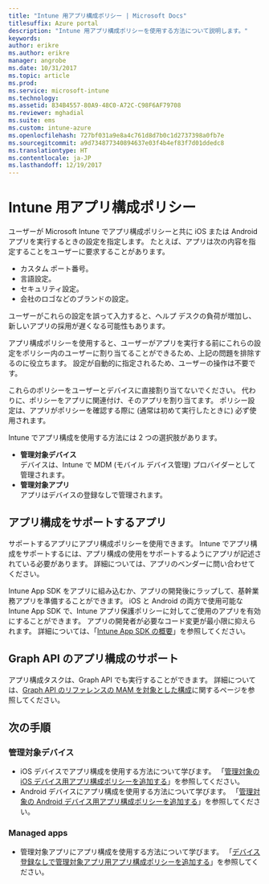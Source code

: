 ```yaml
---
title: "Intune 用アプリ構成ポリシー | Microsoft Docs"
titlesuffix: Azure portal
description: "Intune 用アプリ構成ポリシーを使用する方法について説明します。"
keywords: 
author: erikre
ms.author: erikre
manager: angrobe
ms.date: 10/31/2017
ms.topic: article
ms.prod: 
ms.service: microsoft-intune
ms.technology: 
ms.assetid: 834B4557-80A9-48C0-A72C-C98F6AF79708
ms.reviewer: mghadial
ms.suite: ems
ms.custom: intune-azure
ms.openlocfilehash: 727bf031a9e8a4c761d8d7b0c1d2737398a0fb7e
ms.sourcegitcommit: a9d734877340894637e03f4b4ef83f7d01ddedc8
ms.translationtype: HT
ms.contentlocale: ja-JP
ms.lasthandoff: 12/19/2017
---
```

# <a name="app-configuration-policies-for-intune"></a>Intune 用アプリ構成ポリシー

ユーザーが Microsoft Intune でアプリ構成ポリシーと共に iOS または Android アプリを実行するときの設定を指定します。 たとえば、アプリは次の内容を指定することをユーザーに要求することがあります。

- カスタム ポート番号。
- 言語設定。
- セキュリティ設定。
- 会社のロゴなどのブランドの設定。

ユーザーがこれらの設定を誤って入力すると、ヘルプ デスクの負荷が増加し、新しいアプリの採用が遅くなる可能性もあります。

アプリ構成ポリシーを使用すると、ユーザーがアプリを実行する前にこれらの設定をポリシー内のユーザーに割り当てることができるため、上記の問題を排除するのに役立ちます。 設定が自動的に指定されるため、ユーザーの操作は不要です。

これらのポリシーをユーザーとデバイスに直接割り当てないでください。 代わりに、ポリシーをアプリに関連付け、そのアプリを割り当てます。 ポリシー設定は、アプリがポリシーを確認する際に (通常は初めて実行したときに) 必ず使用されます。

Intune でアプリ構成を使用する方法には 2 つの選択肢があります。
 - **管理対象デバイス**  
   デバイスは、Intune で MDM (モバイル デバイス管理) プロバイダーとして管理されます。
 - **管理対象アプリ**  
   アプリはデバイスの登録なしで管理されます。

## <a name="apps-that-support-app-configuration"></a>アプリ構成をサポートするアプリ

サポートするアプリにアプリ構成ポリシーを使用できます。 Intune でアプリ構成をサポートするには、アプリ構成の使用をサポートするようにアプリが記述されている必要があります。 詳細については、アプリのベンダーに問い合わせてください。

Intune App SDK をアプリに組み込むか、アプリの開発後にラップして、基幹業務アプリを準備することができます。 iOS と Android の両方で使用可能な Intune App SDK で、Intune アプリ保護ポリシーに対してご使用のアプリを有効にすることができます。 アプリの開発者が必要なコード変更が最小限に抑えられます。 詳細については、「[Intune App SDK の概要](app-sdk.md)」を参照してください。

## <a name="graph-api-support-for-app-configuration"></a>Graph API のアプリ構成のサポート

アプリ構成タスクは、Graph API でも実行することができます。 詳細については、[Graph API のリファレンスの MAM を対象とした構成](https://graph.microsoft.io/docs/api-reference/beta/api/intune_mam_targetedmanagedappconfiguration_create)に関するページを参照してください。

## <a name="next-steps"></a>次の手順

### <a name="managed-devices"></a>管理対象デバイス

 - iOS デバイスでアプリ構成を使用する方法について学びます。  「[管理対象の iOS デバイス用アプリ構成ポリシーを追加する](app-configuration-policies-use-ios.md)」を参照してください。
 - Android デバイスにアプリ構成を使用する方法について学びます。  「[管理対象の Android デバイス用アプリ構成ポリシーを追加する](app-configuration-policies-use-android.md)」を参照してください。

### <a name="managed-apps"></a>Managed apps

 - 管理対象アプリにアプリ構成を使用する方法について学びます。 「[デバイス登録なしで管理対象アプリ用アプリ構成ポリシーを追加する](app-configuration-policies-managed-app.md)」を参照してください。